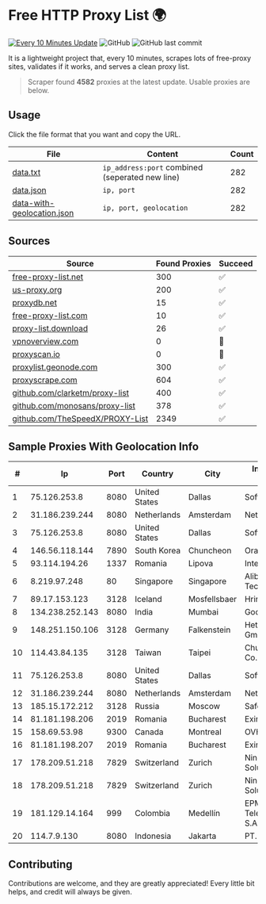 
# Free HTTP Proxy List 🌍

[![Every 10 Minutes Update](https://github.com/mertguvencli/http-proxy-list/actions/workflows/main.yml/badge.svg?branch=main)](https://github.com/mertguvencli/http-proxy-list/actions/workflows/main.yml)
![GitHub](https://img.shields.io/github/license/mertguvencli/http-proxy-list)
![GitHub last commit](https://img.shields.io/github/last-commit/mertguvencli/http-proxy-list)

It is a lightweight project that, every 10 minutes, scrapes lots of free-proxy sites, validates if it works, and serves a clean proxy list.


> Scraper found **4582** proxies at the latest update. Usable proxies are below.

## Usage

Click the file format that you want and copy the URL.


|File|Content|Count|
|----|-------|-----|
|[data.txt](https://raw.githubusercontent.com/mertguvencli/http-proxy-list/main/proxy-list/data.txt)|`ip_address:port` combined (seperated new line)|282|
|[data.json](https://raw.githubusercontent.com/mertguvencli/http-proxy-list/main/proxy-list/data.json)|`ip, port`|282|
|[data-with-geolocation.json](https://raw.githubusercontent.com/mertguvencli/http-proxy-list/main/proxy-list/data-with-geolocation.json)|`ip, port, geolocation`|282|

## Sources

|Source|Found Proxies|Succeed|
|------|-------------|-------|
|[free-proxy-list.net](https://free-proxy-list.net)|300|✅|
|[us-proxy.org](https://www.us-proxy.org)|200|✅|
|[proxydb.net](http://proxydb.net)|15|✅|
|[free-proxy-list.com](https://free-proxy-list.com/?page=&port=&type%5B%5D=http&type%5B%5D=https&up_time=0&search=Search)|10|✅|
|[proxy-list.download](https://www.proxy-list.download/HTTP)|26|✅|
|[vpnoverview.com](https://vpnoverview.com/privacy/anonymous-browsing/free-proxy-servers)|0|🚫|
|[proxyscan.io](https://www.proxyscan.io)|0|🚫|
|[proxylist.geonode.com](https://proxylist.geonode.com/api/proxy-list?limit=300&page=1&sort_by=lastChecked&sort_type=desc&protocols=http,https)|300|✅|
|[proxyscrape.com](https://api.proxyscrape.com/v2/?request=displayproxies&protocol=http&timeout=10000&country=all&ssl=all&anonymity=all)|604|✅|
|[github.com/clarketm/proxy-list](https://raw.githubusercontent.com/clarketm/proxy-list/master/proxy-list-raw.txt)|400|✅|
|[github.com/monosans/proxy-list](https://raw.githubusercontent.com/monosans/proxy-list/main/proxies/http.txt)|378|✅|
|[github.com/TheSpeedX/PROXY-List](https://raw.githubusercontent.com/TheSpeedX/PROXY-List/master/http.txt)|2349|✅|


## Sample Proxies With Geolocation Info

|#|Ip|Port|Country|City|Internet Service Provider|
|-|--|----|-------|----|-------------------------|
|1|75.126.253.8|8080|United States|Dallas|SoftLayer|
|2|31.186.239.244|8080|Netherlands|Amsterdam|NetSkope Inc|
|3|75.126.253.8|8080|United States|Dallas|SoftLayer|
|4|146.56.118.144|7890|South Korea|Chuncheon|Oracle Corporation|
|5|93.114.194.26|1337|Romania|Lipova|Interkvm Host SRL|
|6|8.219.97.248|80|Singapore|Singapore|Alibaba (US) Technology Co., Ltd.|
|7|89.17.153.123|3128|Iceland|Mosfellsbaer|Hringdu ehf|
|8|134.238.252.143|8080|India|Mumbai|Google LLC|
|9|148.251.150.106|3128|Germany|Falkenstein|Hetzner Online GmbH|
|10|114.43.84.135|3128|Taiwan|Taipei|Chunghwa Telecom Co., Ltd.|
|11|75.126.253.8|8080|United States|Dallas|SoftLayer|
|12|31.186.239.244|8080|Netherlands|Amsterdam|NetSkope Inc|
|13|185.15.172.212|3128|Russia|Moscow|SafeData LLC|
|14|81.181.198.206|2019|Romania|Bucharest|Exim Host SRL|
|15|158.69.53.98|9300|Canada|Montreal|OVH SAS|
|16|81.181.198.207|2019|Romania|Bucharest|Exim Host SRL|
|17|178.209.51.218|7829|Switzerland|Zurich|Nine Internet Solutions AG|
|18|178.209.51.218|7829|Switzerland|Zurich|Nine Internet Solutions AG|
|19|181.129.14.164|999|Colombia|Medellín|EPM Telecomunicaciones S.A. E.S.P.|
|20|114.7.9.130|8080|Indonesia|Jakarta|PT. INDOSAT Tbk|



## Contributing

Contributions are welcome, and they are greatly appreciated! Every
little bit helps, and credit will always be given.

